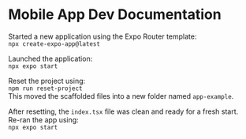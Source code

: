 # Mobile App Dev Documentation

Started a new application using the Expo Router template:  
`npx create-expo-app@latest`

Launched the application:  
`npx expo start`

Reset the project using:  
`npm run reset-project`  
This moved the scaffolded files into a new folder named `app-example`.

After resetting, the `index.tsx` file was clean and ready for a fresh start.  
Re-ran the app using:  
`npx expo start`


